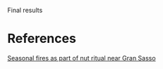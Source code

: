 Final results


# References

[Seasonal fires as part of nut ritual near Gran Sasso](https://www.lifeinabruzzo.com/barisciano-san-giovanni-great-nuts-fire/)
